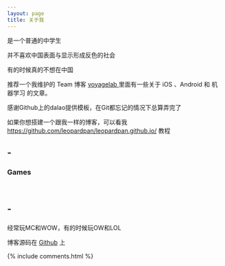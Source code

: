 ```yaml
---
layout: page
title: 关于我 
---
```


是一个普通的中学生
<p>
并不喜欢中国表面与显示形成反色的社会
<p>
有的时候真的不想在中国

<p>

推荐一个我维护的 Team 博客
<a target="_blank" href="http://talkingdata.me/"> voyagelab </a>
里面有一些关于 iOS 、Android 和 机器学习 的文章。

<p>

感谢Github上的dalao提供模板，在Git都忘记的情况下总算弄完了

<p>

如果你想搭建一个跟我一样的博客，可以看我
https://github.com/leopardpan/leopardpan.github.io/
教程

<p>
  
 -<h3> Games </h3>  
 -
 -<p>
 -

经常玩MC和WOW，有的时候玩OW和LOL

<p> 

博客源码在 <a target="_blank" href='https://github.com/leopardpan/leopardpan.github.io/'>Github</a> 上

<p> 

<p> 

<p> 


{% include comments.html %}

